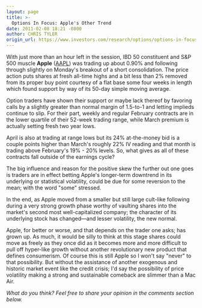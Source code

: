 ```yaml
---
layout: page
title: >-
  Options In Focus: Apple's Other Trend
date: 2011-02-08 18:21 -0800
author: CHRIS TYLER
origin_url: https://www.investors.com/research/options/options-in-focus-apples-other-trend/
---
```






With just more than an hour left in the session, IBD 50 constituent and S&P 500 muscle **Apple** ([AAPL](https://research.investors.com/quote.aspx?symbol=AAPL)) was trading up about 0.90% and following through slightly on Monday's breakout of a short consolidation. The price action puts shares at fresh all-time highs and a bit less than 2% removed from its proper buy point courtesy of a flat base some four weeks in length which found support by way of its 50-day simple moving average.

  

Option traders have shown their support or maybe lack thereof by favoring calls by a slightly greater than normal margin of 1.5-to-1 and letting implieds continue to slip. For their part, weekly and regular February contracts are in the lower quartile of their 52-week trading range, while March premium is actually setting fresh two year lows.

  

April is also at trading at range lows but its 24% at-the-money bid is a couple points higher than March's roughly 22% IV reading and that month is trading above February's 19% - 20% levels. So, what gives as all of these contracts fall outside of the earnings cycle?

  

The big influence and reason for the positive skew the further out one goes is traders are in effect betting Apple's longer-term downtrend in its underlying or statistical volatility, could be due for some reversion to the mean; with the word "some" stressed. 

  

In the end, as Apple moved from a smaller but still large cult-like following during a very strong growth phase worthy of vaulting shares into the market's second most well-capitalized company; the character of its underlying stock has changed—and lesser volatility, the new normal. 

  

Apple, for better or worse, and that depends on the trader one asks; has grown up. As much, it would be silly to think at this stage shares could move as freely as they once did as it becomes more and more difficult to pull off hyper-like growth without another revolutionary new product that defines consumerism. Of course this is still Apple so I won't say "never" to that possibility. But without the assistance of another exogenous and historic market event like the credit crisis; I'd say the possibility of price volatility making a strong and sustainable comeback are slimmer than a Mac Air.

  

*What do you think? Feel free to share your opinion in the comments section below.*





